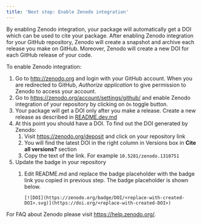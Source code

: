 ```yaml
---
title: 'Next step: Enable Zenodo integration'
---
```


By enabling Zenodo integration, your package will automatically get a DOI which can be used to cite your package. After enabling Zenodo integration for your GitHub repository, Zenodo will create a snapshot and archive each release you make on GitHub. Moreover, Zenodo will create a new DOI for each GitHub release of your code.

To enable Zenodo integration:

1. Go to http://zenodo.org and login with your GitHub account. When you are redirected to GitHub, *Authorize application* to give permission to Zenodo to access your account.
1. Go to <https://zenodo.org/account/settings/github/> and enable Zenodo integration of your repository by clicking on `On` toggle button.
2. Your package will get a DOI only after you make a release. Create a new release as described in [README.dev.md](https://github.com/RECETOX/rcx-tk/blob/main/README.dev.md#33-github)
3. At this point you should have a DOI. To find out the DOI generated by Zenodo:
   1. Visit https://zenodo.org/deposit and click on your repository link
   2. You will find the latest DOI in the right column in Versions box in **Cite all versions?** section
   3. Copy the text of the link. For example `10.5281/zenodo.1310751`
4. Update the badge in your repository
   1. Edit README.md and replace the badge placeholder with the badge link you copied in previous step.
   The badge placeholder is shown below.

      `[![DOI](https://zenodo.org/badge/DOI/<replace-with-created-DOI>.svg)](https://doi.org/<replace-with-created-DOI>)`

For FAQ about Zenodo please visit <https://help.zenodo.org/>.
